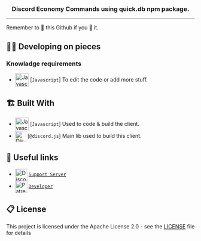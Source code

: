 <h3 align="center">
    Discord Economy Commands using quick.db npm package.
</h3>

<hr>

Remember to 🌟 this Github if you 💖 it.

## 👨‍💻 Developing on pieces

### Knowladge requirements

-   <img src="https://i.imgur.com/c5d7pwC.png" alt="Javascript" width="36" align="center"> [`Javascript`] To edit the code or add more stuff.

## 🏗️ Built With

-   <img src="https://i.imgur.com/c5d7pwC.png" alt="Javascript" width="36" align="center"> [`Javascript`] Used to code & build the client.
-   <img src="https://i.imgur.com/I1MGCQ9.png" alt="Discord.js" width="29" align="center"> [`@discord.js`] Main lib used to build this client.

## 🔗 Useful links

-   <img src="https://i.imgur.com/XWqj2km.png" alt="Discord" width="32" align="center"> [`Support Server`][discord]
-   <img src="http://cdn.charliewave.me/favicon.ico" alt="Patreon" width="32" align="center"> [`Developer`][dev]

## 📋 License

This project is licensed under the Apache License 2.0 - see the [LICENSE](LICENSE.md) file for details

[discord]: https://discord.gg/2g8YrrhPEb
[dev]: https://skillzl.cash/
